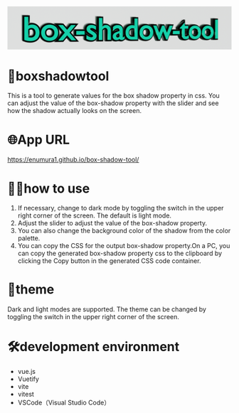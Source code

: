 ![image](src/assets/bstimg.png)
# 🎨boxshadowtool
This is a tool to generate values for the box shadow property in css.
You can adjust the value of the box-shadow property with the slider and see how the shadow actually looks on the screen.

# 🌐App URL
https://enumura1.github.io/box-shadow-tool/

# 👨‍💻how to use
1. If necessary, change to dark mode by toggling the switch in the upper right corner of the screen. The default is light mode.
2. Adjust the slider to adjust the value of the box-shadow property.
3. You can also change the background color of the shadow from the color palette.
4. You can copy the CSS for the output box-shadow property.On a PC, you can copy the generated box-shadow property css to the clipboard by clicking the Copy button in the generated CSS code container.

# 🌙theme
Dark and light modes are supported.
The theme can be changed by toggling the switch in the upper right corner of the screen.

# 🛠️development environment
- vue.js
- Vuetify
- vite
- vitest
- VSCode（Visual Studio Code）